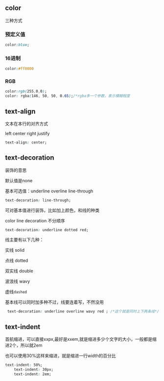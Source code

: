 ## color

三种方式

### 预定义值

```css
color:blue;
```

### 16进制

```css
color:#ff0000
```

### RGB

```css
color:rgb(255,0,0);
color: rgba(146, 50, 50, 0.65);/*rgba多一个参数，表示模糊程度
```

## text-align

文本在本行的对齐方式

left center right justify

```css
text-align: center;
```

## text-decoration

装饰的意思

默认值是none

基本可选值：underline  overline   line-through

```css
text-decoration: line-through;
```

可对基本值进行装饰，比如加上颜色，和线的种类

color line decoration 不分顺序

```css
text-decoration: underline dotted red;
```

线主要有以下几种：

实线 solid

点线 dotted

双实线 double

波浪线 wavy

虚线`dashed`

基本线可以同时加多种不过，线要连着写，不然没用

```css
 text-decoration: underline overline wavy red ; /*这个就是同时上下两条线*/
```

## text-indent

首航缩进，可以直接xxpx,最好是xxem,就是缩进多少个文字的大小，一般都是缩进2个，所以就2em

也可以使用30%这样来缩进，就是缩进一行width的百分比

```css
text-indent: 50%;
    text-indent: 30px;
    text-indent: 2em;
```

